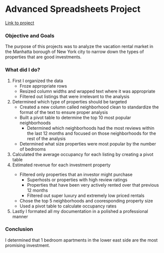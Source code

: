 <h1> Advanced Spreadsheets Project </h1>
<a href = "https://docs.google.com/spreadsheets/d/1rpTut3J8o61DEW1LfpLXX5VHeHx8aPrmD3RIWNyBwoE/edit?usp=sharing">Link to project</a>
<h3> Objective and Goals </h3>
<p> The purpose of this projects was to analyze the vacation rental market in the Manhatta borough of New York city to narrow down the types of properties that are good investments. </p>

<h3> What did I do? </h3>
<ol>
  
  <li> First I organized the data 
    <ul>
      <li> Froze appropriate rows </li>
      <li> Resized column widths and wrapped text where it was appropriate </li>
      <li> Filtered out listings that were irrelevant to the analysis </li>
    </ul>
    
  <li> Determined which type of properties should be targeted
    <ul>
      <li> Created a new column called neighborhood clean to standardize the format of the text to ensure proper analysis </li>
      <li> Built a pivot table to determine the top 10 most popular neighborhoods
        <ul>
          <li> Determined which neighborhoods had the most reviews within the last 12 months and focused on those neighborhoods for the rest of the analysis </li>
        </ul>
      <li> Determined what size properties were most popular by the number of bedrooms </li>
      </li>
    </ul>
  </li>
  
  <li> Calculated the average occupancy for each listing by creating a pivot table </li>
    
  <li> Estimated revenue for each investment property </li>
    <ul> 
      <li> Filtered only properties that an investor might purchase
        <ul>
          <li> Superhosts or properties with high review ratings </li>
          <li> Properties that have been very actively rented over that previous 12 months </li>
          <li> Filtered out super luxury and extremely low priced rentals </li>
        </ul>
      </li>
      <li> Chose the top 5 neighborhoods and cooresponding property size </li>
      <li> Used a pivot table to calculate occupancy rates </li>
    </ul>
    <li> Lastly I formated all my documentation in a polished a professional manner </li>
  </li>
</ol>

<!-- <li> ADD PICTURES OF PROJECT </li> -->

<h3> Conclusion </h3>
<p> I determined that 1 bedroom apartments in the lower east side are the most promising investment. </p>




